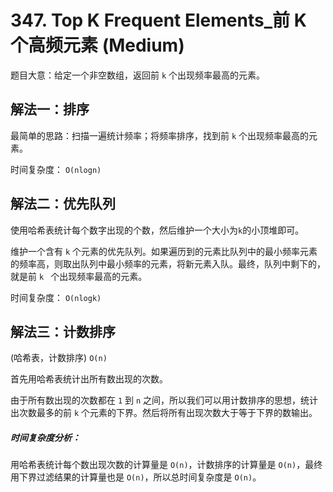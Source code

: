 # 347. Top K Frequent Elements_前 K 个高频元素 (Medium)



题目大意：给定一个非空数组，返回前 `k` 个出现频率最高的元素。



## 解法一：排序

最简单的思路：扫描一遍统计频率；将频率排序，找到前 `k` 个出现频率最高的元素。

时间复杂度： `O(nlogn)`



## 解法二：优先队列

使用哈希表统计每个数字出现的个数，然后维护一个大小为`k`的小顶堆即可。

维护一个含有 `k` 个元素的优先队列。如果遍历到的元素比队列中的最小频率元素的频率高，则取出队列中最小频率的元素，将新元素入队。最终，队列中剩下的，就是前 `k ` 个出现频率最高的元素。

时间复杂度： `O(nlogk)`



## 解法三：计数排序

(哈希表，计数排序) `O(n)`

首先用哈希表统计出所有数出现的次数。

由于所有数出现的次数都在 `1` 到 `n` 之间，所以我们可以用计数排序的思想，统计出次数最多的前 `k` 个元素的下界。然后将所有出现次数大于等于下界的数输出。

##### 时间复杂度分析：

用哈希表统计每个数出现次数的计算量是 `O(n)`，计数排序的计算量是 `O(n)`，最终用下界过滤结果的计算量也是 `O(n)`，所以总时间复杂度是 `O(n)`。



